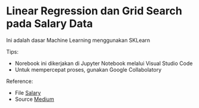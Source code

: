 # Linear Regression dan Grid Search pada Salary Data

Ini adalah dasar Machine Learning menggunakan SKLearn 

Tips:
- Norebook ini dikerjakan di Jupyter Notebook melalui Visual Studio Code
- Untuk mempercepat proses, gunakan Google Collabolatory

Reference:
- File [Salary](https://www.kaggle.com/vivinbarath/simple-linear-regression-for-salary-data/data)
- Source [Medium](https://medium.com/geekculture/simple-linear-regression-analysis-using-python-c5b2f637942)
